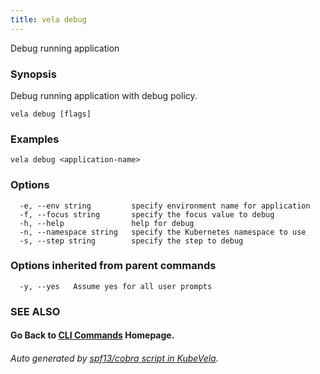 ```yaml
---
title: vela debug
---
```


Debug running application

### Synopsis

Debug running application with debug policy.

```
vela debug [flags]
```

### Examples

```
vela debug <application-name>
```

### Options

```
  -e, --env string         specify environment name for application
  -f, --focus string       specify the focus value to debug
  -h, --help               help for debug
  -n, --namespace string   specify the Kubernetes namespace to use
  -s, --step string        specify the step to debug
```

### Options inherited from parent commands

```
  -y, --yes   Assume yes for all user prompts
```

### SEE ALSO



#### Go Back to [CLI Commands](vela) Homepage.


###### Auto generated by [spf13/cobra script in KubeVela](https://github.com/kubevela/kubevela/tree/master/hack/docgen).
